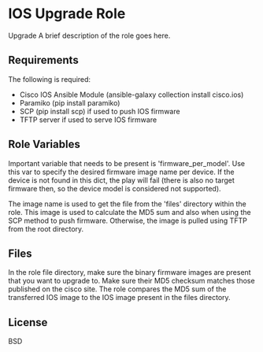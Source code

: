IOS Upgrade Role
================

Upgrade A brief description of the role goes here.

Requirements
------------

The following is required:
- Cisco IOS Ansible Module (ansible-galaxy collection install cisco.ios)
- Paramiko (pip install paramiko)
- SCP (pip install scp) if used to push IOS firmware
- TFTP server if used to serve IOS firmware


Role Variables
--------------

Important variable that needs to be present is 'firmware_per_model'. Use this var to specify the desired firmware image name per device.
If the device is not found in this dict, the play will fail (there is also no target firmware then, so the device model is considered not supported).

The image name is used to get the file from the 'files' directory within the role.
This image is used to calculate the MD5 sum and also when using the SCP method to push firmware.
Otherwise, the image is pulled using TFTP from the root directory.

Files
-----

In the role file directory, make sure the binary firmware images are present that you want to upgrade to.
Make sure their MD5 checksum matches those published on the cisco site.
The role compares the MD5 sum of the transferred IOS image to the IOS image present in the files directory.


License
-------

BSD